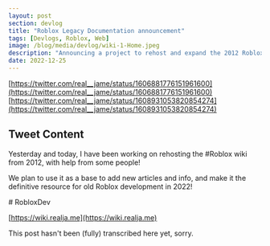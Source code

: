 ```yaml
---
layout: post
section: devlog
title: "Roblox Legacy Documentation announcement"
tags: [Devlogs, Roblox, Web]
image: /blog/media/devlog/wiki-1-Home.jpeg
description: "Announcing a project to rehost and expand the 2012 Roblox Wiki."
date: 2022-12-25
---
```

[https://twitter.com/real__jame/status/1606881776151961600](https://twitter.com/real__jame/status/1606881776151961600)
[https://twitter.com/real__jame/status/1608931053820854274](https://twitter.com/real__jame/status/1608931053820854274)

## Tweet Content

Yesterday and today, I have been working on rehosting the #Roblox wiki from 2012, with help from some people!

We plan to use it as a base to add new articles and info, and make it the definitive resource for old Roblox development in 2022!

\# RobloxDev

[https://wiki.realja.me](https://wiki.realja.me)

This post hasn't been (fully) transcribed here yet, sorry.
